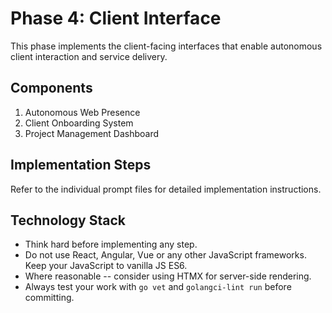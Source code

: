 # Phase 4: Client Interface

This phase implements the client-facing interfaces that enable autonomous client interaction and service delivery.

## Components

1. Autonomous Web Presence
2. Client Onboarding System
3. Project Management Dashboard

## Implementation Steps

Refer to the individual prompt files for detailed implementation instructions.

## Technology Stack

 - Think hard before implementing any step.
 - Do not use React, Angular, Vue or any other JavaScript frameworks. Keep your JavaScript to vanilla JS ES6.
 - Where reasonable -- consider using HTMX for server-side rendering.
 - Always test your work with `go vet` and `golangci-lint run` before committing.
